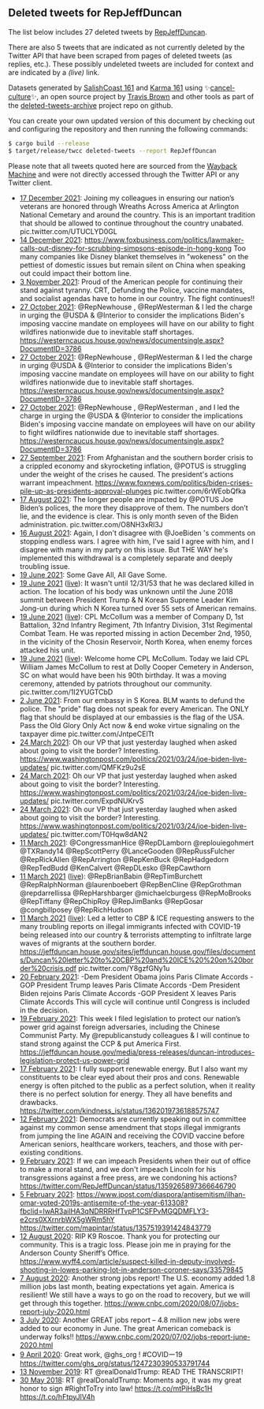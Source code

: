 ## Deleted tweets for RepJeffDuncan

The list below includes 27 deleted tweets by
[RepJeffDuncan](https://twitter.com/RepJeffDuncan).

There are also 5 tweets that are indicated as not currently
deleted by the Twitter API that have been scraped from pages of deleted tweets (as replies, etc.).
These possibly undeleted tweets are included for context and are indicated by a _(live)_ link.


Datasets generated by [SalishCoast 161](https://twitter.com/SalishCoastA) and [Karma 161](https://twitter.com/KarmaOneSixOne)
using ✨[cancel-culture](https://github.com/travisbrown/cancel-culture)✨, an open source project by [Travis Brown](https://twitter.com/travisbrown) 
and other tools as part of the [deleted-tweets-archive](https://github.com/salcoast/deleted-tweets-archive/) project repo on github.

You can create your own updated version of this document by checking out and configuring the
repository and then running the following commands:

```bash
$ cargo build --release
$ target/release/twcc deleted-tweets --report RepJeffDuncan
```

Please note that all tweets quoted here are sourced from the
[Wayback Machine](https://web.archive.org) and were not directly accessed through the Twitter API or
any Twitter client.

* [17 December 2021](https://web.archive.org/web/20211217213113/https://twitter.com/RepJeffDuncan/status/1471954864267829250): Joining my colleagues in ensuring our nation’s veterans are honored through Wreaths Across America at Arlington National Cemetary and around the country. This is an important tradition that should be allowed to continue throughout the country unabated. pic.twitter.com/UTUCLYD0GL
* [14 December 2021](https://web.archive.org/web/20211214152937/https://twitter.com/RepJeffDuncan/status/1470776675923369985): https://www.foxbusiness.com/politics/lawmaker-calls-out-disney-for-scrubbing-simpsons-episode-in-hong-kong  Too many companies like Disney blanket themselves in "wokeness" on the pettiest of domestic issues but remain silent on China when speaking out could impact their bottom line.
* [ 3 November 2021](https://web.archive.org/web/20211103112416/https://twitter.com/RepJeffDuncan/status/1455858281520504838): Proud of the American people for continuing their stand against tyranny. CRT, Defunding the Police, vaccine mandates, and socialist agendas have to home in our country. The fight continues!!
* [27 October 2021](https://web.archive.org/web/20211027181505/https://twitter.com/RepJeffDuncan/status/1453422172844724229): @RepNewhouse ,  @RepWesterman  & I led the charge in urging the  @USDA  &  @Interior  to consider the implications Biden's imposing vaccine mandate on employees will have on our ability to fight wildfires nationwide due to inevitable staff shortages. https://westerncaucus.house.gov/news/documentsingle.aspx?DocumentID=3786
* [27 October 2021](https://web.archive.org/web/20211027181007/https://twitter.com/RepJeffDuncan/status/1453421126894374920): @RepNewhouse ,  @RepWesterman  & I led the charge in urging  @USDA  &  @Interior  to consider the implications Biden's imposing vaccine mandate on employees will have on our ability to fight wildfires nationwide due to inevitable staff shortages. https://westerncaucus.house.gov/news/documentsingle.aspx?DocumentID=3786
* [27 October 2021](https://web.archive.org/web/20211027173731/https://twitter.com/RepJeffDuncan/status/1453413688325521411): @RepNewhouse ,  @RepWesterman , and I led the charge in urging the  @USDA  &  @Interior  to consider the implications Biden's imposing vaccine mandate on employees will have on our ability to fight wildfires nationwide due to inevitable staff shortages. https://westerncaucus.house.gov/news/documentsingle.aspx?DocumentID=3786
* [27 September 2021](https://web.archive.org/web/20210927170022/https://twitter.com/RepJeffDuncan/status/1442534509484785673): From Afghanistan and the southern border crisis to a crippled economy and skyrocketing inflation,  @POTUS  is struggling under the weight of the crises he caused.   The president's actions warrant impeachment.  https://www.foxnews.com/politics/biden-crises-pile-up-as-presidents-approval-plunges  pic.twitter.com/6rWEobQfka
* [17 August 2021](https://web.archive.org/web/20210817200808/https://twitter.com/RepJeffDuncan/status/1427723893306011661): The longer people are impacted by  @POTUS  Joe Biden’s polices, the more they disapprove of them. The numbers don’t lie, and the evidence is clear. This is only month seven of the Biden administration. pic.twitter.com/O8NH3xRl3J
* [16 August 2021](https://web.archive.org/web/20210816201621/https://twitter.com/RepJeffDuncan/status/1427363599257939971): Again, I don't disagree with  @JoeBiden 's comments on stopping endless wars. I agree with him, I've said I agree with him, and I disagree with many in my party on this issue. But THE WAY he's implemented this withdrawal is a completely separate and deeply troubling issue.
* [19 June 2021](https://web.archive.org/web/20210619230521/https://twitter.com/RepJeffDuncan/status/1406387637443760129): Some Gave All, All Gave Some.
* [19 June 2021](https://web.archive.org/web/20210619230521/https://twitter.com/RepJeffDuncan/status/1406387637443760129) ([live](https://twitter.com/RepJeffDuncan/status/1406387636122628101)): It wasn't until 12/31/53 that he was declared killed in action. The location of his body was unknown until the June 2018 summit between President Trump & N Korean Supreme Leader Kim Jong-un during which N Korea turned over 55 sets of American remains.
* [19 June 2021](https://web.archive.org/web/20210619230521/https://twitter.com/RepJeffDuncan/status/1406387637443760129) ([live](https://twitter.com/RepJeffDuncan/status/1406387635069784071)): CPL McCollum was a member of Company D, 1st Battalion, 32nd Infantry Regiment, 7th Infantry Division, 31st Regimental Combat Team. He was reported missing in action December 2nd, 1950, in the vicinity of the Chosin Reservoir, North Korea, when enemy forces attacked his unit.
* [19 June 2021](https://web.archive.org/web/20210619230521/https://twitter.com/RepJeffDuncan/status/1406387637443760129) ([live](https://twitter.com/RepJeffDuncan/status/1406387630561009664)): Welcome home CPL McCollum.  Today we laid CPL William James McCollum to rest at Dolly Cooper Cemetery in Anderson, SC on what would have been his 90th birthday. It was a moving ceremony, attended by patriots throughout our community. pic.twitter.com/1I2YUGTCbD
* [ 2 June 2021](https://web.archive.org/web/20210602105219/https://twitter.com/RepJeffDuncan/status/1400041746634051585): From our embassy in S Korea. BLM wants to defund the police. The "pride" flag does not speak for every American. The ONLY flag that should be displayed at our embassies is the flag of the USA. Pass the Old Glory Only Act now & end woke virtue signaling on the taxpayer dime pic.twitter.com/JntpeCElTt
* [24 March 2021](https://web.archive.org/web/20210324192240/https://twitter.com/RepJeffDuncan/status/1374803846418010124): Oh our VP that just yesterday laughed when asked about going to visit the border? Interesting.   https://www.washingtonpost.com/politics/2021/03/24/joe-biden-live-updates/  pic.twitter.com/QMFKz9u2sE
* [24 March 2021](https://web.archive.org/web/20210324192126/https://twitter.com/RepJeffDuncan/status/1374803532767969282): Oh our VP that just yesterday laughed when asked about going to visit the border? Interesting.   https://www.washingtonpost.com/politics/2021/03/24/joe-biden-live-updates/  pic.twitter.com/ExpdNUKrvS
* [24 March 2021](https://web.archive.org/web/20210324191833/https://twitter.com/RepJeffDuncan/status/1374802764954501124): Oh our VP that just yesterday laughed when asked about going to visit the border? Interesting.   https://www.washingtonpost.com/politics/2021/03/24/joe-biden-live-updates/  pic.twitter.com/T0Hqw8dAN2
* [11 March 2021](https://web.archive.org/web/20210311205457/https://twitter.com/RepJeffDuncan/status/1370115971961196545): @CongressmanHice   @RepDLamborn   @replouiegohmert   @TXRandy14   @RepScottPerry   @LanceGooden   @RepRussFulcher    @RepRickAllen   @RepArrington   @RepKenBuck  @RepHadgedorn  @RepTedBudd   @KenCalvert   @RepDLesko   @RepCawthorn
* [11 March 2021](https://web.archive.org/web/20210311205457/https://twitter.com/RepJeffDuncan/status/1370115971961196545) ([live](https://twitter.com/RepJeffDuncan/status/1370115854063525896)): @RepBrianBabin   @RepTimBurchett   @RepRalphNorman   @laurenboebert   @RepBenCline    @RepGrothman   @repdarrellissa   @RepHarshbarger   @michaelcburgess   @RepMoBrooks   @RepTiffany   @RepChipRoy   @RepJimBanks   @RepGosar   @congbillposey   @RepRichHudson
* [11 March 2021](https://web.archive.org/web/20210311205457/https://twitter.com/RepJeffDuncan/status/1370115971961196545) ([live](https://twitter.com/RepJeffDuncan/status/1370114971607166987)): Led a letter to CBP & ICE requesting answers to the many troubling reports on illegal immigrants infected with COVID-19 being released into our country & terrorists attempting to infiltrate large waves of migrants at the southern border.   https://jeffduncan.house.gov/sites/jeffduncan.house.gov/files/documents/Duncan%20letter%20to%20CBP%20and%20ICE%20%20on%20border%20crisis.pdf  pic.twitter.com/Y8gzfGNy1u
* [20 February 2021](https://web.archive.org/web/20210220002856/https://twitter.com/RepJeffDuncan/status/1362922098730143744): -Dem President Obama joins Paris Climate Accords -GOP President Trump leaves Paris Climate Accords -Dem President Biden rejoins Paris Climate Accords -GOP President X leaves Paris Climate Accords  This will cycle will continue until Congress is included in the decision.
* [19 February 2021](https://web.archive.org/web/20210219220951/https://twitter.com/RepJeffDuncan/status/1362887077365501953): This week I filed legislation to protect our nation’s power grid against foreign adversaries, including the Chinese Communist Party.   My  @republicanstudy  colleagues & I will continue to stand strong against the CCP & put America First. https://jeffduncan.house.gov/media/press-releases/duncan-introduces-legislation-protect-us-power-grid
* [17 February 2021](https://web.archive.org/web/20210217125530/https://twitter.com/RepJeffDuncan/status/1362022768099917843): I fully support renewable energy. But I also want my constituents to be clear eyed about their pros and cons. Renewable energy is often pitched to the public as a perfect solution, when it reality there is no perfect solution for energy. They all have benefits and drawbacks. https://twitter.com/kindness_is/status/1362019736188575747
* [12 February 2021](https://web.archive.org/web/20210212025638/https://twitter.com/RepJeffDuncan/status/1360059746666090496): Democrats are currently speaking out in committee against my common sense amendment that stops illegal immigrants from jumping the line AGAIN and receiving the COVID vaccine before American seniors, healthcare workers, teachers, and those with per-existing conditions.
* [ 9 February 2021](https://web.archive.org/web/20210209222400/https://twitter.com/RepJeffDuncan/status/1359266795287425037): If we can impeach Presidents when their out of office to make a moral stand, and we don't impeach Lincoln for his transgressions against a free press, are we condoning his actions? https://twitter.com/RepJeffDuncan/status/1359265897366646790
* [ 5 February 2021](https://web.archive.org/web/20210205024122/https://twitter.com/RepJeffDuncan/status/1357519621176381442): https://www.jpost.com/diaspora/antisemitism/ilhan-omar-voted-2019s-antisemite-of-the-year-613308?fbclid=IwAR3ailHA3qNDRRRHfTvpP1CSFPvMGQDMFLY3-e2crs0XXrnrbWX5gWRm5hY  https://twitter.com/mapintar/status/1357519391424843779
* [12 August 2020](https://web.archive.org/web/20200812183136/https://twitter.com/RepJeffDuncan/status/1293615934305968134): RIP K9 Roscoe. Thank you for protecting our community. This is a tragic loss. Please join me in praying for the Anderson County Sheriff’s Office. https://www.wyff4.com/article/suspect-killed-in-deputy-involved-shooting-in-lowes-parking-lot-in-anderson-coroner-says/33579845
* [ 7 August 2020](https://web.archive.org/web/20200807170931/https://twitter.com/RepJeffDuncan/status/1291783375624245249): Another strong jobs report!  The U.S. economy added 1.8 million jobs last month, beating expectations yet again. America is resilient! We still have a ways to go on the road to recovery, but we will get through this together. https://www.cnbc.com/2020/08/07/jobs-report-july-2020.html
* [ 3 July 2020](https://web.archive.org/web/20200703203733/https://twitter.com/RepJeffDuncan/status/1279152041567358977): Another GREAT jobs report – 4.8 million new jobs were added to our economy in June. The great American comeback is underway folks!! https://www.cnbc.com/2020/07/02/jobs-report-june-2020.html
* [ 9 April 2020](https://web.archive.org/web/20200409172324/https://twitter.com/RepJeffDuncan/status/1248299774010408961): Great work,  @ghs_org !  #COVIDー19  https://twitter.com/ghs_org/status/1247230390533791744
* [13 November 2019](https://web.archive.org/web/20191113151929/https://twitter.com/RepJeffDuncan/status/1194635904981225472): RT @realDonaldTrump: READ THE TRANSCRIPT!
* [30 May 2018](https://web.archive.org/web/20180530193149/https://twitter.com/RepJeffDuncan/status/1001909062244667392): RT @realDonaldTrump: Moments ago, it was my great honor to sign #RightToTry into law! https://t.co/mtPiHsBc1H https://t.co/hFtpyJlV4h
